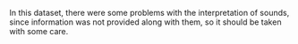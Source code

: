 In this dataset, there were some problems with the interpretation of sounds, since information was not provided along with them, so it should be taken with some care.
